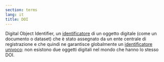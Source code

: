 ```yaml
---
section: terms
lang: it
title: DOI
---
```


Digital Object Identifier, un [identificatore](/glossary/it/identifier/) di un oggetto digitale (come un documento o dataset) che è stato assegnato da un ente centrale di registrazione e che quindi ne garantisce globalmente un [identificatore univoco](/glossary/it/unique-identifier/): non esistono due oggetti digitali nel mondo che hanno lo stesso DOI.
